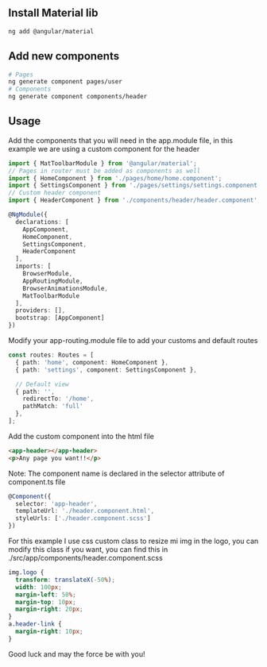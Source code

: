 ## Install Material lib

```sh
ng add @angular/material
```

## Add new components

```sh
# Pages
ng generate component pages/user
# Components
ng generate component components/header
```

## Usage

Add the components that you will need in the app.module file, in this example we are using a custom component for the header

```typescript
import { MatToolbarModule } from '@angular/material';
// Pages in router must be added as components as well
import { HomeComponent } from './pages/home/home.component';
import { SettingsComponent } from './pages/settings/settings.component';
// Custom header component
import { HeaderComponent } from './components/header/header.component';

@NgModule({
  declarations: [
    AppComponent,
    HomeComponent,
    SettingsComponent,
    HeaderComponent
  ],
  imports: [
    BrowserModule,
    AppRoutingModule,
    BrowserAnimationsModule,
    MatToolbarModule
  ],
  providers: [],
  bootstrap: [AppComponent]
})
```

Modify your app-routing.module file to add your customs and default routes

```typescript
const routes: Routes = [
  { path: 'home', component: HomeComponent },
  { path: 'settings', component: SettingsComponent },

  // Default view
  { path: '',
    redirectTo: '/home',
    pathMatch: 'full'
  },
];
```

Add the custom component into the html file

```html
<app-header></app-header>
<p>Any page you want!!</p>
```

Note: The component name is declared in the selector attribute of component.ts file

```typescript
@Component({
  selector: 'app-header',
  templateUrl: './header.component.html',
  styleUrls: ['./header.component.scss']
})
```

For this example I use css custom class to resize mi img in the logo, you can modify this class if you want, you can find this in ./src/app/components/header.component.scss

```css
img.logo {
  transform: translateX(-50%);
  width: 100px;
  margin-left: 50%;
  margin-top: 10px;
  margin-right: 20px;
}
a.header-link {
  margin-right: 10px;
}
```

Good luck and may the force be with you!
